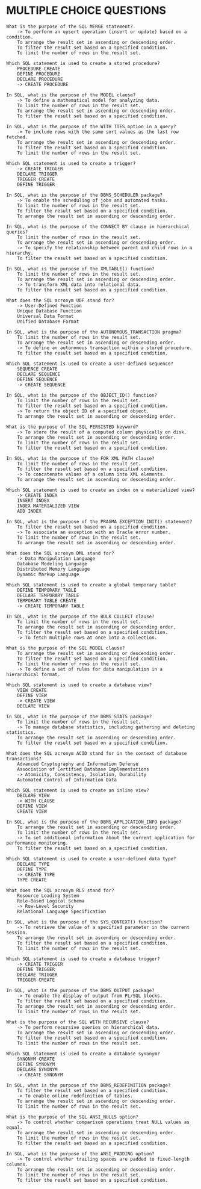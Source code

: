 # MULTIPLE CHOICE QUESTIONS

	What is the purpose of the SQL MERGE statement?
		-> To perform an upsert operation (insert or update) based on a condition.
		To arrange the result set in ascending or descending order.
		To filter the result set based on a specified condition.
		To limit the number of rows in the result set.

	Which SQL statement is used to create a stored procedure?
		PROCEDURE CREATE
		DEFINE PROCEDURE
		DECLARE PROCEDURE
		-> CREATE PROCEDURE

	In SQL, what is the purpose of the MODEL clause?
		-> To define a mathematical model for analyzing data.
		To limit the number of rows in the result set.
		To arrange the result set in ascending or descending order.
		To filter the result set based on a specified condition.

	In SQL, what is the purpose of the WITH TIES option in a query?
		-> To include rows with the same sort values as the last row fetched.
		To arrange the result set in ascending or descending order.
		To filter the result set based on a specified condition.
		To limit the number of rows in the result set.

	Which SQL statement is used to create a trigger?
		-> CREATE TRIGGER
		DECLARE TRIGGER
		TRIGGER CREATE
		DEFINE TRIGGER

	In SQL, what is the purpose of the DBMS_SCHEDULER package?
		-> To enable the scheduling of jobs and automated tasks.
		To limit the number of rows in the result set.
		To filter the result set based on a specified condition.
		To arrange the result set in ascending or descending order.

	In SQL, what is the purpose of the CONNECT BY clause in hierarchical queries?
		To limit the number of rows in the result set.
		To arrange the result set in ascending or descending order.
		-> To specify the relationship between parent and child rows in a hierarchy.
		To filter the result set based on a specified condition.

	In SQL, what is the purpose of the XMLTABLE() function?
		To limit the number of rows in the result set.
		To arrange the result set in ascending or descending order.
		-> To transform XML data into relational data.
		To filter the result set based on a specified condition.

	What does the SQL acronym UDF stand for?
		-> User-Defined Function
		Unique Database Function
		Universal Data Format
		Unified Database Format

	In SQL, what is the purpose of the AUTONOMOUS_TRANSACTION pragma?
		To limit the number of rows in the result set.
		To arrange the result set in ascending or descending order.
		-> To define an autonomous transaction within a stored procedure.
		To filter the result set based on a specified condition.

	Which SQL statement is used to create a user-defined sequence?
		SEQUENCE CREATE
		DECLARE SEQUENCE
		DEFINE SEQUENCE
		-> CREATE SEQUENCE

	In SQL, what is the purpose of the OBJECT_ID() function?
		To limit the number of rows in the result set.
		To filter the result set based on a specified condition.
		-> To return the object ID of a specified object.
		To arrange the result set in ascending or descending order.

	What is the purpose of the SQL PERSISTED keyword?
		-> To store the result of a computed column physically on disk.
		To arrange the result set in ascending or descending order.
		To limit the number of rows in the result set.
		To filter the result set based on a specified condition.

	In SQL, what is the purpose of the FOR XML PATH clause?
		To limit the number of rows in the result set.
		To filter the result set based on a specified condition.
		-> To concatenate values of a column into XML elements.
		To arrange the result set in ascending or descending order.

	Which SQL statement is used to create an index on a materialized view?
		-> CREATE INDEX
		INSERT INDEX
		INDEX MATERIALIZED VIEW
		ADD INDEX

	In SQL, what is the purpose of the PRAGMA EXCEPTION_INIT() statement?
		To filter the result set based on a specified condition.
		-> To associate an exception with an Oracle error number.
		To limit the number of rows in the result set.
		To arrange the result set in ascending or descending order.

	What does the SQL acronym DML stand for?
		-> Data Manipulation Language
		Database Modeling Language
		Distributed Memory Language
		Dynamic Markup Language

	Which SQL statement is used to create a global temporary table?
		DEFINE TEMPORARY TABLE
		DECLARE TEMPORARY TABLE
		TEMPORARY TABLE CREATE
		-> CREATE TEMPORARY TABLE

	In SQL, what is the purpose of the BULK COLLECT clause?
		To limit the number of rows in the result set.
		To arrange the result set in ascending or descending order.
		To filter the result set based on a specified condition.
		-> To fetch multiple rows at once into a collection.

	What is the purpose of the SQL MODEL clause?
		To arrange the result set in ascending or descending order.
		To filter the result set based on a specified condition.
		To limit the number of rows in the result set.
		-> To define a set of rules for data manipulation in a hierarchical format.

	Which SQL statement is used to create a database view?
		VIEW CREATE
		DEFINE VIEW
		-> CREATE VIEW
		DECLARE VIEW

	In SQL, what is the purpose of the DBMS_STATS package?
		To limit the number of rows in the result set.
		-> To manage database statistics, including gathering and deleting statistics.
		To arrange the result set in ascending or descending order.
		To filter the result set based on a specified condition.

	What does the SQL acronym ACID stand for in the context of database transactions?
		Advanced Cryptography and Information Defense
		Association of Certified Database Implementations
		-> Atomicity, Consistency, Isolation, Durability
		Automated Control of Information Data

	Which SQL statement is used to create an inline view?
		DECLARE VIEW
		-> WITH CLAUSE
		DEFINE VIEW
		CREATE VIEW

	In SQL, what is the purpose of the DBMS_APPLICATION_INFO package?
		To arrange the result set in ascending or descending order.
		To limit the number of rows in the result set.
		-> To set additional information about the current application for performance monitoring.
		To filter the result set based on a specified condition.

	Which SQL statement is used to create a user-defined data type?
		DECLARE TYPE
		DEFINE TYPE
		-> CREATE TYPE
		TYPE CREATE

	What does the SQL acronym RLS stand for?
		Resource Loading System
		Role-Based Logical Schema
		-> Row-Level Security
		Relational Language Specification

	In SQL, what is the purpose of the SYS_CONTEXT() function?
		-> To retrieve the value of a specified parameter in the current session.
		To arrange the result set in ascending or descending order.
		To filter the result set based on a specified condition.
		To limit the number of rows in the result set.

	Which SQL statement is used to create a database trigger?
		-> CREATE TRIGGER
		DEFINE TRIGGER
		DECLARE TRIGGER
		TRIGGER CREATE

	In SQL, what is the purpose of the DBMS_OUTPUT package?
		-> To enable the display of output from PL/SQL blocks.
		To filter the result set based on a specified condition.
		To arrange the result set in ascending or descending order.
		To limit the number of rows in the result set.

	What is the purpose of the SQL WITH RECURSIVE clause?
		-> To perform recursive queries on hierarchical data.
		To arrange the result set in ascending or descending order.
		To filter the result set based on a specified condition.
		To limit the number of rows in the result set.

	Which SQL statement is used to create a database synonym?
		SYNONYM CREATE
		DEFINE SYNONYM
		DECLARE SYNONYM
		-> CREATE SYNONYM

	In SQL, what is the purpose of the DBMS_REDEFINITION package?
		To filter the result set based on a specified condition.
		-> To enable online redefinition of tables.
		To arrange the result set in ascending or descending order.
		To limit the number of rows in the result set.

	What is the purpose of the SQL ANSI_NULLS option?
		-> To control whether comparison operations treat NULL values as equal.
		To arrange the result set in ascending or descending order.
		To limit the number of rows in the result set.
		To filter the result set based on a specified condition.

	In SQL, what is the purpose of the ANSI_PADDING option?
		-> To control whether trailing spaces are padded to fixed-length columns.
		To arrange the result set in ascending or descending order.
		To limit the number of rows in the result set.
		To filter the result set based on a specified condition.

